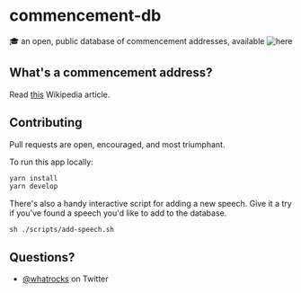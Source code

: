 # commencement-db

🎓 an open, public database of commencement addresses, available ![here](whatrocks.github.io/commencement-db)

## What's a commencement address?

Read [this](https://en.wikipedia.org/wiki/Commencement_speech) Wikipedia article.

## Contributing

Pull requests are open, encouraged, and most triumphant.

To run this app locally:

```sh
yarn install
yarn develop
```

There's also a handy interactive script for adding a new speech. Give it a try if you've found a speech you'd like to add to the database.

``sh
./scripts/add-speech.sh
``

## Questions?

* [@whatrocks](https://www.twitter.com/whatrocks) on Twitter